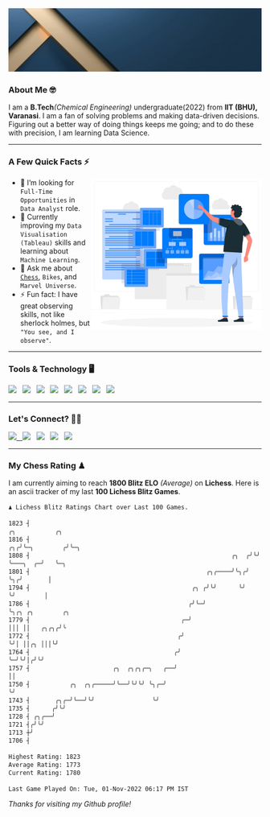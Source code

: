   <img src= "https://github.com/Laxman-Lakhan/Laxman-Lakhan/blob/master/Assets/Header.gif">

### About Me 🤓

I am a **B.Tech**_(Chemical Engineering)_ undergraduate(2022) from **IIT (BHU), Varanasi**. I am a fan of solving problems and making data-driven decisions. Figuring out a better way of doing things keeps me going; and to do these with precision, I am learning Data Science.

---

### A Few Quick Facts ⚡️
<img align="right" alt="Coding" width="340" src="https://github.com/Laxman-Lakhan/Laxman-Lakhan/blob/master/Assets/Data_Vector.jpg">   

- 🤝 I’m looking for `Full-Time Opportunities` in `Data Analyst` role.
- 📖 Currently improving my `Data Visualisation (Tableau)` skills and learning about `Machine Learning`.
- 💬 Ask me about [`Chess`](https://lichess.org/@/YourKingIsInDanger), `Bikes`, and `Marvel Universe`.
- ⚡️ Fun fact: I have great observing skills, not like sherlock holmes, but `"You see, and I observe"`.

---
### Tools & Technology 🖥

<img src="https://img.shields.io/badge/Python-white?logo=Python&logoColor=ColorName&style=ShieldStyle" /> &nbsp;
<img src="https://img.shields.io/badge/MySQL-white?logo=MySQL&logoColor=ColorName&style=ShieldStyle" /> &nbsp;
<img src="https://img.shields.io/badge/Tableau-white?logo=Tableau&logoColor=ColorName&style=ShieldStyle" /> &nbsp;
<img src="https://img.shields.io/badge/Excel-white?logo=Microsoft+Excel&logoColor=196F3D&style=ShieldStyle" /> &nbsp;
<img src="https://img.shields.io/badge/Jupyter-white?logo=Jupyter&logoColor=ColorName&style=ShieldStyle" /> &nbsp;
<img src="https://img.shields.io/badge/pandas-white?logo=Pandas&logoColor=000080&style=ShieldStyle" /> &nbsp;
<img src="https://img.shields.io/badge/numpy-white?logo=Numpy&logoColor=85C1E9&style=ShieldStyle" /> &nbsp;
<img src="https://img.shields.io/badge/scikit learn-white?logo=Scikit+Learn&logoColor=ColorName&style=ShieldStyle" /> &nbsp;



---

### Let's Connect? 🫳🏻

<a href="mailto:laxmansingh.lakhan@gmail.com"> <img src="https://img.icons8.com/fluent/48/000000/gmail.png" width="3.5%"/> &nbsp;
[<img src="https://img.icons8.com/color/48/000000/linkedin.png" width="3.5%"/>](https://www.linkedin.com/in/laxman-lakhan/)  &nbsp;
[<img src="https://img.icons8.com/fluent/48/000000/facebook-new.png" width="3.5%"/>](https://www.facebook.com/s.laxmanlakhan/)  &nbsp;
[<img src="https://img.icons8.com/fluent/48/000000/instagram-new.png" width="3.5%"/>](https://www.instagram.com/laxman.lakhan/)  &nbsp;
[<img src="https://img.icons8.com/color/48/000000/twitter.png" width="3.5%"/>](https://twitter.com/laxman__lakhan)  &nbsp;

 ---
  
### My Chess Rating ♟
  
I am currently aiming to reach **1800 Blitz ELO** *(Average)* on **Lichess**. Here is an ascii tracker of my last **100 Lichess Blitz Games**.

  ```
  ♟︎ 𝙻𝚒𝚌𝚑𝚎𝚜𝚜 𝙱𝚕𝚒𝚝𝚣 𝚁𝚊𝚝𝚒𝚗𝚐𝚜 𝙲𝚑𝚊𝚛𝚝 𝚘𝚟𝚎𝚛 𝙻𝚊𝚜𝚝 𝟷00 𝙶𝚊𝚖𝚎𝚜.
  
1823 ┤                                                                ╭╮           ╭╮
1816 ┤                                                             ╭╮╭╯╰─╮        ╭╯╰─╮
1808 ┤                                                        ╭╮  ╭╯╰╯   ╰───╮  ╭─╯   ╰─╮
1801 ┤                                                 ╭╮╭────╯╰╮╭╯          ╰╮╭╯       │
1794 ┤                                             ╭╮ ╭╯╰╯      ╰╯            ╰╯        │
1786 ┤                                            ╭╯╰─╯                                 ╰╮╭╮ ╭╮        ╭╮
1779 ┤                                          ╭─╯                                      │││ ││   ╭╮╭╮╭╯╰
1772 ┤                                         ╭╯                                        ╰╯│ ││╭╮ │││╰╯
1764 ┤                                        ╭╯                                           ╰─╯╰╯│╭╯╰╯
1757 ┤                       ╭╮  ╭╮╭╮╭─╮   ╭──╯                                                 ││
1750 ┤           ╭╮  ╭╮╭─────╯╰──╯╰╯╰╯ ╰╮╭─╯                                                    ╰╯
1743 ┤       ╭╮╭─╯╰──╯╰╯                ╰╯
1735 ┤      ╭╯╰╯
1728 ┤ ╭╮╭──╯
1721 ┤╭╯╰╯
1713 ┼╯
1706 ┤ 

Highest Rating: 1823
Average Rating: 1773
Current Rating: 1780 

Last Game Played On: Tue, 01-Nov-2022 06:17 PM IST
  ```
  
  
*Thanks for visiting my Github profile!*
